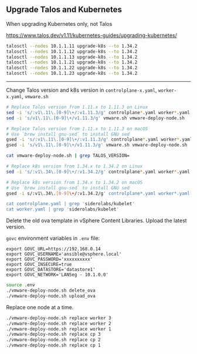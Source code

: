 ## Upgrade Talos and Kubernetes

When upgrading Kubernetes only, not Talos

https://www.talos.dev/v1.11/kubernetes-guides/upgrading-kubernetes/

```bash
talosctl --nodes 10.1.1.11 upgrade-k8s --to 1.34.2
talosctl --nodes 10.1.1.12 upgrade-k8s --to 1.34.2
talosctl --nodes 10.1.1.13 upgrade-k8s --to 1.34.2
talosctl --nodes 10.1.1.21 upgrade-k8s --to 1.34.2
talosctl --nodes 10.1.1.22 upgrade-k8s --to 1.34.2
talosctl --nodes 10.1.1.23 upgrade-k8s --to 1.34.2
```

---

Change Talos version and k8s version in `controlplane-x.yaml`, `worker-x.yaml`, `vmware.sh`

```bash
# Replace Talos version from 1.11.x to 1.11.3 on Linux
sed -i 's/:v1\.11\.[0-9]\+/:v1.11.3/g' controlplane*.yaml worker*.yaml
sed -i 's/v1\.11\.[0-9]\+/v1.11.3/g' vmware.sh vmware-deploy-node.sh

# Replace Talos version from 1.11.x to 1.11.3 on macOS
# Use `brew install gnu-sed` to install GNU sed
gsed -i 's/:v1\.11\.[0-9]\+/:v1.11.3/g' controlplane*.yaml worker*.yaml
gsed -i 's/v1\.11\.[0-9]\+/v1.11.3/g' vmware.sh vmware-deploy-node.sh

cat vmware-deploy-node.sh | grep TALOS_VERSION=

# Replace k8s version from 1.34.x to 1.34.2 on Linux
sed -i 's/:v1\.34\.[0-9]\+/:v1.34.2/g' controlplane*.yaml worker*.yaml

# Replace k8s version from 1.34.x to 1.34.2 on macOS
# Use `brew install gnu-sed` to install GNU sed
gsed -i s/:v1\.34\.[0-9]\+/:v1.34.2/g' controlplane*.yaml worker*.yaml

cat controlplane.yaml | grep 'siderolabs/kubelet'
cat worker.yaml | grep 'siderolabs/kubelet'
```

Delete the old ova template in vSphere Content Libraries. Upload the latest version.

`govc` environment variables in `.env` file:

```
export GOVC_URL=https://192.168.0.14
export GOVC_USERNAME='ansible@vsphere.local'
export GOVC_PASSWORD='xxxxxxxxxx'
export GOVC_INSECURE=true
export GOVC_DATASTORE='datastore1'
export GOVC_NETWORK='LANSeg - 10.1.0.0'
```

```bash
source .env
./vmware-deploy-node.sh delete_ova
./vmware-deploy-node.sh upload_ova 
```

Replace one node at a time.

```bash
./vmware-deploy-node.sh replace worker 3
./vmware-deploy-node.sh replace worker 2
./vmware-deploy-node.sh replace worker 1
./vmware-deploy-node.sh replace cp 3
./vmware-deploy-node.sh replace cp 2
./vmware-deploy-node.sh replace cp 1
```

